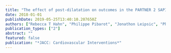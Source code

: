 ```yaml
---
title: "The effect of post-dilatation on outcomes in the PARTNER 2 SAPIEN 3 registry"
date: 2018-01-01
publishDate: 2019-05-25T13:40:10.207650Z
authors: ["Rebecca T Hahn", "Philippe Pibarot", "Jonathon Leipsic", "Philipp Blanke", "Pamela S Douglas", "Neil J Weissman", "Samir Kapadia", "Vinod H Thourani", "Howard C Herrmann", "Tamim Nazif", " others"]
publication_types: ["2"]
abstract: ""
featured: false
publication: "*JACC: Cardiovascular Interventions*"
---
```


